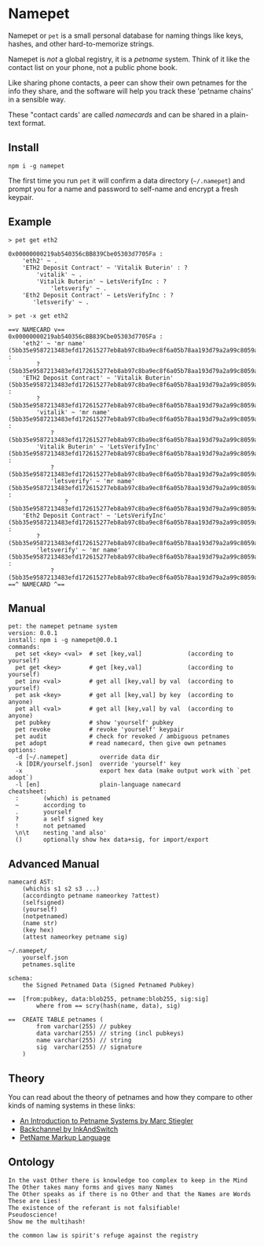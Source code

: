 # Namepet

Namepet or `pet` is a small personal database for naming things
like keys, hashes, and other hard-to-memorize strings.

Namepet is *not* a global registry, it is a *petname* system.
Think of it like the contact list on your phone, not a public phone book.

Like sharing phone contacts, a peer can show their own petnames for the info they share,
and the software will help you track these 'petname chains' in a sensible way.

These "contact cards' are called *namecards* and can be shared in a plain-text format.

## Install

`npm i -g namepet`

The first time you run `pet` it will confirm a data directory (`~/.namepet`)
and prompt you for a name and password to self-name and encrypt a fresh keypair.

## Example

```
> pet get eth2

0x00000000219ab540356cBB839Cbe05303d7705Fa :
    'eth2' ~ .
    'ETH2 Deposit Contract' ~ 'Vitalik Buterin' : ?
        'vitalik' ~ .
        'Vitalik Buterin' ~ LetsVerifyInc : ?
            'letsverify' ~ .
    'Eth2 Deposit Contract' ~ LetsVerifyInc : ?
       'letsverify' ~ .
       
> pet -x get eth2

==v NAMECARD v==
0x00000000219ab540356cBB839Cbe05303d7705Fa :
    'eth2' ~ 'mr name' (5bb35e9587213483efd172615277eb8ab97c8ba9ec8f6a05b78aa193d79a2a99c8059a3609a89a8ec8afe43c7a8b3b98d6fb5936e4d5c9fa6416fb7f5fb3254a) :
        ? (5bb35e9587213483efd172615277eb8ab97c8ba9ec8f6a05b78aa193d79a2a99c8059a3609a89a8ec8afe43c7a8b3b98d6fb5936e4d5c9fa6416fb7f5fb3254a)
    'ETH2 Deposit Contract' ~ 'Vitalik Buterin' (5bb35e9587213483efd172615277eb8ab97c8ba9ec8f6a05b78aa193d79a2a99c8059a3609a89a8ec8afe43c7a8b3b98d6fb5936e4d5c9fa6416fb7f5fb3254a) :
        ? (5bb35e9587213483efd172615277eb8ab97c8ba9ec8f6a05b78aa193d79a2a99c8059a3609a89a8ec8afe43c7a8b3b98d6fb5936e4d5c9fa6416fb7f5fb3254a)
        'vitalik' ~ 'mr name' (5bb35e9587213483efd172615277eb8ab97c8ba9ec8f6a05b78aa193d79a2a99c8059a3609a89a8ec8afe43c7a8b3b98d6fb5936e4d5c9fa6416fb7f5fb3254a) :
            ? (5bb35e9587213483efd172615277eb8ab97c8ba9ec8f6a05b78aa193d79a2a99c8059a3609a89a8ec8afe43c7a8b3b98d6fb5936e4d5c9fa6416fb7f5fb3254a)
        'Vitalik Buterin' ~ 'LetsVerifyInc' (5bb35e9587213483efd172615277eb8ab97c8ba9ec8f6a05b78aa193d79a2a99c8059a3609a89a8ec8afe43c7a8b3b98d6fb5936e4d5c9fa6416fb7f5fb3254a) :
            ? (5bb35e9587213483efd172615277eb8ab97c8ba9ec8f6a05b78aa193d79a2a99c8059a3609a89a8ec8afe43c7a8b3b98d6fb5936e4d5c9fa6416fb7f5fb3254a)
            'letsverify' ~ 'mr name' (5bb35e9587213483efd172615277eb8ab97c8ba9ec8f6a05b78aa193d79a2a99c8059a3609a89a8ec8afe43c7a8b3b98d6fb5936e4d5c9fa6416fb7f5fb3254a) :
                ? (5bb35e9587213483efd172615277eb8ab97c8ba9ec8f6a05b78aa193d79a2a99c8059a3609a89a8ec8afe43c7a8b3b98d6fb5936e4d5c9fa6416fb7f5fb3254a)
    'Eth2 Deposit Contract' ~ 'LetsVerifyInc' (5bb35e9587213483efd172615277eb8ab97c8ba9ec8f6a05b78aa193d79a2a99c8059a3609a89a8ec8afe43c7a8b3b98d6fb5936e4d5c9fa6416fb7f5fb3254a) :
        ? (5bb35e9587213483efd172615277eb8ab97c8ba9ec8f6a05b78aa193d79a2a99c8059a3609a89a8ec8afe43c7a8b3b98d6fb5936e4d5c9fa6416fb7f5fb3254a)
        'letsverify' ~ 'mr name' (5bb35e9587213483efd172615277eb8ab97c8ba9ec8f6a05b78aa193d79a2a99c8059a3609a89a8ec8afe43c7a8b3b98d6fb5936e4d5c9fa6416fb7f5fb3254a) :
            ? (5bb35e9587213483efd172615277eb8ab97c8ba9ec8f6a05b78aa193d79a2a99c8059a3609a89a8ec8afe43c7a8b3b98d6fb5936e4d5c9fa6416fb7f5fb3254a)
==^ NAMECARD ^==
```

## Manual

```
pet: the namepet petname system
version: 0.0.1
install: npm i -g namepet@0.0.1
commands:
  pet set <key> <val>  # set [key,val]             (according to yourself)
  pet get <key>        # get [key,val]             (according to yourself)
  pet inv <val>        # get all [key,val] by val  (according to yourself)
  pet ask <key>        # get all [key,val] by key  (according to anyone)
  pet all <val>        # get all [key,val] by val  (according to anyone)
  pet pubkey           # show 'yourself' pubkey
  pet revoke           # revoke 'yourself' keypair
  pet audit            # check for revoked / ambiguous petnames
  pet adopt            # read namecard, then give own petnames
options:
  -d [~/.namepet]         override data dir
  -k [DIR/yourself.json]  override 'yourself' key
  -x                      export hex data (make output work with `pet adopt`)
  -l [en]                 plain-language namecard
cheatsheet:
  :       (which) is petnamed
  ~       according to
  .       yourself
  ?       a self signed key
  !       not petnamed
  \n\t    nesting 'and also'
  ()      optionally show hex data+sig, for import/export
```


## Advanced Manual

```
namecard AST:
    (whichis s1 s2 s3 ...)
    (accordingto petname nameorkey ?attest)
    (selfsigned)
    (yourself)
    (notpetnamed)
    (name str)
    (key hex)
    (attest nameorkey petname sig)

~/.namepet/
    yourself.json
    petnames.sqlite

schema:
    the Signed Petnamed Data (Signed Petnamed Pubkey)
    
==  [from:pubkey, data:blob255, petname:blob255, sig:sig]
        where from == scry(hash(name, data), sig)
	
==  CREATE TABLE petnames (
        from varchar(255) // pubkey
        data varchar(255) // string (incl pubkeys)
        name varchar(255) // string
        sig  varchar(255) // signature  
    )
```

## Theory

You can read about the theory of petnames and how they compare to other kinds of naming systems in these links:

* [An Introduction to Petname Systems by Marc Stiegler](http://skyhunter.com/marcs/petnames/IntroPetNames.html)
* [Backchannel by InkAndSwitch](https://www.inkandswitch.com/backchannel/)
* [PetName Markup Language](http://www.erights.org/elib/capability/pnml.html)

## Ontology

```
In the vast Other there is knowledge too complex to keep in the Mind
The Other takes many forms and gives many Names
The Other speaks as if there is no Other and that the Names are Words
These are Lies!
The existence of the referant is not falsifiable!
Pseudoscience!
Show me the multihash!
```

```
the common law is spirit's refuge against the registry
```
